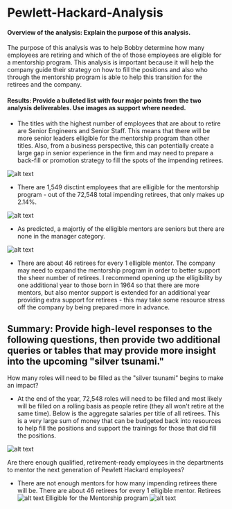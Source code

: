 # Pewlett-Hackard-Analysis

#### Overview of the analysis: Explain the purpose of this analysis.
The purpose of this analysis was to help Bobby determine how many employees are retiring and which of the of those employees are eligible for a mentorship program. This analysis is important because it will help the company guide their strategy on how to fill the positions and also who through the mentorship program is able to help this transition for the retirees and the company.

#### Results: Provide a bulleted list with four major points from the two analysis deliverables. Use images as support where needed.
- The titles with the highest number of employees that are about to retire are Senior Engineers and Senior Staff. This means that there will be more senior leaders elligible for the mentorship program than other titles. Also, from a business perspective, this can potentially create a large gap in senior experience in the firm and may need to prepare a back-fill or promotion strategy to fill the spots of the impending retirees. 

![alt text](https://github.com/lauren1478/Pewlett-Hackard-Analysis-v2/blob/main/Count%20per%20Department.png)

- There are 1,549 disctint employees that are elligible for the mentorship program - out of the 72,548 total impending retirees, that only makes up 2.14%. 

![alt text](https://github.com/lauren1478/Pewlett-Hackard-Analysis-v2/blob/main/Eligible%20Mentorship%20Bottom%208.png)

- As predicted, a majortiy of the elligible mentors are seniors but there are none in the manager category.

![alt text](https://github.com/lauren1478/Pewlett-Hackard-Analysis-v2/blob/main/Count%20per%20Eligilibility.png)

- There are about 46 retirees for every 1 elligible mentor. The company may need to expand the mentorship program in order to better support the sheer number of retirees. I recommend opening up the elligibility by one additional year to those born in 1964 so that there are more mentors, but also mentor support is extended for an additional year providing extra support for retirees - this may take some resource stress off the company by being prepared more in advance.


## Summary: Provide high-level responses to the following questions, then provide two additional queries or tables that may provide more insight into the upcoming "silver tsunami."
How many roles will need to be filled as the "silver tsunami" begins to make an impact?
- At the end of the year, 72,548 roles will need to be filled and most likely will be filled on a rolling basis as people retire (they all won't retire at the same time). Below is the aggregate salaries per title of all retirees. This is a very large sum of money that can be budgeted back into resources to help fill the positions and support the trainings for those that did fill the positions.

![alt text](https://github.com/lauren1478/Pewlett-Hackard-Analysis-v2/blob/main/salaries%20per%20title.png)

Are there enough qualified, retirement-ready employees in the departments to mentor the next generation of Pewlett Hackard employees?
- There are not enough mentors for how many impending retirees there will be. There are about 46 retirees for every 1 elligible mentor. 
Retirees
![alt text](https://github.com/lauren1478/Pewlett-Hackard-Analysis-v2/blob/main/Count%20per%20Department.png)
Elligible for the Mentorship program
![alt text](https://github.com/lauren1478/Pewlett-Hackard-Analysis-v2/blob/main/Count%20per%20Eligilibility.png)
